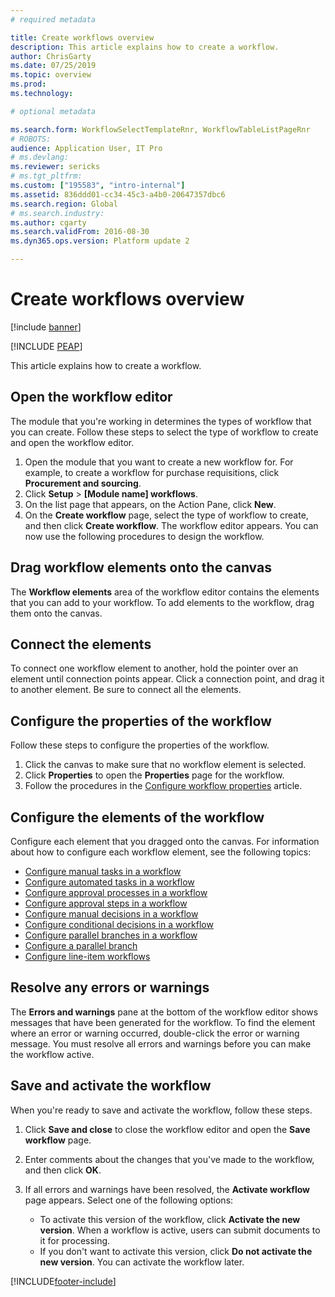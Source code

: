 ```yaml
---
# required metadata

title: Create workflows overview
description: This article explains how to create a workflow.
author: ChrisGarty
ms.date: 07/25/2019
ms.topic: overview
ms.prod: 
ms.technology: 

# optional metadata

ms.search.form: WorkflowSelectTemplateRnr, WorkflowTableListPageRnr
# ROBOTS: 
audience: Application User, IT Pro
# ms.devlang: 
ms.reviewer: sericks
# ms.tgt_pltfrm: 
ms.custom: ["195583", "intro-internal"]
ms.assetid: 836ddd01-cc34-45c3-a4b0-20647357dbc6
ms.search.region: Global
# ms.search.industry: 
ms.author: cgarty
ms.search.validFrom: 2016-08-30
ms.dyn365.ops.version: Platform update 2

---
```


# Create workflows overview

[!include [banner](../includes/banner.md)]


[!INCLUDE [PEAP](../../../includes/peap-1.md)]

This article explains how to create a workflow.

## Open the workflow editor

The module that you're working in determines the types of workflow that you can create. Follow these steps to select the type of workflow to create and open the workflow editor.

1. Open the module that you want to create a new workflow for. For example, to create a workflow for purchase requisitions, click **Procurement and sourcing**.
2. Click **Setup** &gt; **\[Module name\] workflows**.
3. On the list page that appears, on the Action Pane, click **New**.
4. On the **Create workflow** page, select the type of workflow to create, and then click **Create workflow**. The workflow editor appears. You can now use the following procedures to design the workflow.

## Drag workflow elements onto the canvas

The **Workflow elements** area of the workflow editor contains the elements that you can add to your workflow. To add elements to the workflow, drag them onto the canvas.

## Connect the elements

To connect one workflow element to another, hold the pointer over an element until connection points appear. Click a connection point, and drag it to another element. Be sure to connect all the elements.

## Configure the properties of the workflow

Follow these steps to configure the properties of the workflow.

1. Click the canvas to make sure that no workflow element is selected.
2. Click **Properties** to open the **Properties** page for the workflow.
3. Follow the procedures in the [Configure workflow properties](configure-workflow-properties.md) article.

## Configure the elements of the workflow

Configure each element that you dragged onto the canvas. For information about how to configure each workflow element, see the following topics:

- [Configure manual tasks in a workflow](configure-manual-task-workflow.md)
- [Configure automated tasks in a workflow](configure-automated-task-workflow.md)
- [Configure approval processes in a workflow](configure-approval-process-workflow.md)
- [Configure approval steps in a workflow](configure-approval-step-workflow.md)
- [Configure manual decisions in a workflow](configure-manual-decision-workflow.md)
- [Configure conditional decisions in a workflow](configure-conditional-decision-workflow.md)
- [Configure parallel branches in a workflow](configure-parallel-activity-workflow.md)
- [Configure a parallel branch](configure-parallel-branch-workflow.md)
- [Configure line-item workflows](configure-line-item-workflow.md)

## Resolve any errors or warnings

The **Errors and warnings** pane at the bottom of the workflow editor shows messages that have been generated for the workflow. To find the element where an error or warning occurred, double-click the error or warning message. You must resolve all errors and warnings before you can make the workflow active.

## Save and activate the workflow

When you're ready to save and activate the workflow, follow these steps.

1. Click **Save and close** to close the workflow editor and open the **Save workflow** page.
2. Enter comments about the changes that you've made to the workflow, and then click **OK**.
3. If all errors and warnings have been resolved, the **Activate workflow** page appears. Select one of the following options:

    - To activate this version of the workflow, click **Activate the new version**. When a workflow is active, users can submit documents to it for processing.
    - If you don't want to activate this version, click **Do not activate the new version**. You can activate the workflow later.


[!INCLUDE[footer-include](../../../includes/footer-banner.md)]